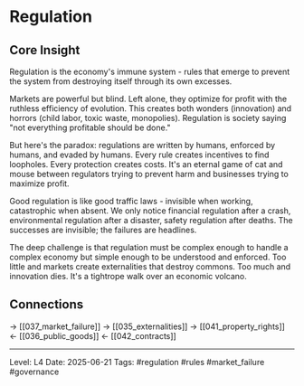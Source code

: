 # Regulation

## Core Insight
Regulation is the economy's immune system - rules that emerge to prevent the system from destroying itself through its own excesses.

Markets are powerful but blind. Left alone, they optimize for profit with the ruthless efficiency of evolution. This creates both wonders (innovation) and horrors (child labor, toxic waste, monopolies). Regulation is society saying "not everything profitable should be done."

But here's the paradox: regulations are written by humans, enforced by humans, and evaded by humans. Every rule creates incentives to find loopholes. Every protection creates costs. It's an eternal game of cat and mouse between regulators trying to prevent harm and businesses trying to maximize profit.

Good regulation is like good traffic laws - invisible when working, catastrophic when absent. We only notice financial regulation after a crash, environmental regulation after a disaster, safety regulation after deaths. The successes are invisible; the failures are headlines.

The deep challenge is that regulation must be complex enough to handle a complex economy but simple enough to be understood and enforced. Too little and markets create externalities that destroy commons. Too much and innovation dies. It's a tightrope walk over an economic volcano.

## Connections
→ [[037_market_failure]]
→ [[035_externalities]]
→ [[041_property_rights]]
← [[036_public_goods]]
← [[042_contracts]]

---
Level: L4
Date: 2025-06-21
Tags: #regulation #rules #market_failure #governance